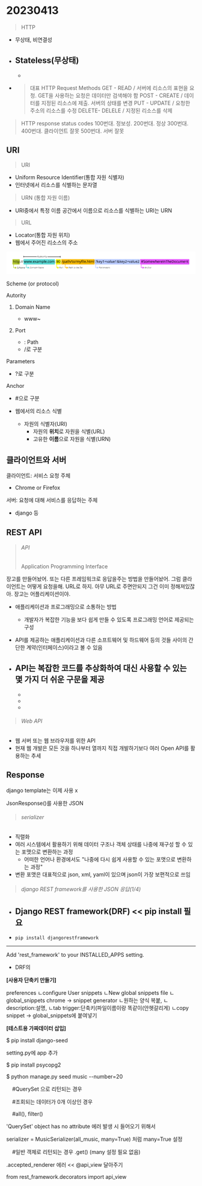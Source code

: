 # 20230413

> HTTP

- 무상태, 비연결성

- Stateless(무상태)
  -
  
  - 

- > 대표 HTTP Request Methods
  > GET - READ / 서버에 리소스의 표현을 요청. GET을 사용하는 요청은 데이터만 검색해야 함
  > POST - CREATE / 데이터를 지정된 리소스에 제출. 서버의 상태를 변경
  > PUT - UPDATE / 요청한 주소의 리소스를 수정
  > DELETE- DELELE / 지정된 리소스를 삭제

> HTTP response status codes
> 100번대. 정보성.
> 200번대. 정상
> 300번대. 
> 400번대. 클라이언트 잘못
> 500번대. 서버 잘못

## URI

> URI

- Uniform Resource Identifier(통합 자원 식별자)
- 인터넷에서 리소스를 식별하는 문자열

> URN (통합 자원 이름)

- URI중에서 특정 이름 공간에서 이름으로 리소스를 식별하는 URI는 URN

> URL

- Locator(통합 자원 위치)
- 웹에서 주어진 리소스의 주소

![](DRF_assets/2023-04-13-09-18-23-image.png)

Scheme (or protocol)

Autority

1. Domain Name
   
   - www~

2. Port
   
   - :
     Path
   - /로 구분

Parameters

- ?로 구분

Anchor

- #으로 구분

- 웹에서의 리소스 식별
  
  - 자원의 식별자(URI)
    - 자원의 **위치**로 자원을 식별(URL)
    - 고유한 **이름**으로 자원을 식별(URN)

## 클라이언트와 서버

클라이언트: 서비스 요청 주체

- Chrome or Firefox

서버: 요청에 대해 서비스를 응답하는 주체

- django 등

## REST API

> ###### API
> 
> Application Programming Interface

장고를 만들어놨어. 또는 다른 프레임워크로 응답을주는 방법을 만들어놨어.
 그럼 클라이언트는 어떻게 요청을해. URL로 하지. 아무 URL로 주면안되지 그건 이미 정해져있잖아. 장고는 어플리케이션이야. 

- 애플리케이션과 프로그래밍으로 소통하는 방법
  
  - 개발자가 복잡한 기능을 보다 쉽게 만들 수 있도록 프로그래밍 언어로 제공되는 구성

- API를 제공하는 애플리케이션과 다른 소프트웨어 및 하드웨어 등의 것들 사이의 간단한 계약(인터페이스)이라고 볼 수 있음

- API는 복잡한 코드를 추상화하여 대신 사용할 수 있는 몇 가지 더 쉬운 구문을 제공
  -
  
  - 
  - 
  - 

> ###### Web API

- 웹 서버 또는 웹 브라우저를 위한 API
- 현재 웹 개발은 모든 것을 하나부터 열까지 직접 개발하기보다 여러 Open API를 활용하는 추세

## Response

django template는 이제 사용 x 

JsonResponse()를 사용한 JSON 

> ###### serializer

- 직렬화
- 여러 시스템에서 활용하기 위해 데이터 구조나 객체 상태를 나중에 재구성 할 수 있는 포맷으로 변환하는 과정
  - 어떠한 언어나 환경에서도 "나중에 다시 쉽게 사용할 수 있는 포맷으로 변환하는 과정"
- 변환 포맷은 대표적으로 json, xml, yaml이 있으며 json이 가장 보편적으로 쓰임

> ###### django REST framework를 사용한 JSON 응답(1/4)

- Django REST framework(DRF) << pip install 필요
  -
- ```
  pip install djangorestframework
  ```

- - - 

Add 'rest_framework' to your INSTALLED_APPS setting.

- DRF의 





**[사용자 단축키 만들기]**


preferences
ㄴconfigure User snippets
ㄴNew global snippets file
ㄴglobal_snippets
chrome -> snippet generator
ㄴ원하는 양식 복붙, 
ㄴdescription:설명, 
ㄴtab trigger:단축키(파일이름이랑 똑같이(안헷갈리게)
ㄴcopy snippet -> global_snippets에 붙여넣기





**[테스트용 가짜데이터 삽입]**

$ pip install django-seed

setting.py에 app 추가

$ pip install psycopg2

$ python manage.py seed music --number=20





    #QuerySet 으로 리턴되는 경우

    #조회되는 데이터가 0개 이상인 경우

    #all(), filter()

'QuerySet' object has no attribute 에러 발생 시 들어오기 위해서

serializer = MusicSerializer(all_music, many=True) 처럼 many=True 설정



    #일반 객체로 리턴되는 경우 .get() (many 설정 필요 없음)



.accepted_renderer  에러 <<  @api_view 달아주기

from rest_framework.decorators import api_view 

## 